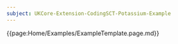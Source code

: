 ```yaml
---
subject: UKCore-Extension-CodingSCT-Potassium-Example
---
```

{{page:Home/Examples/ExampleTemplate.page.md}}
